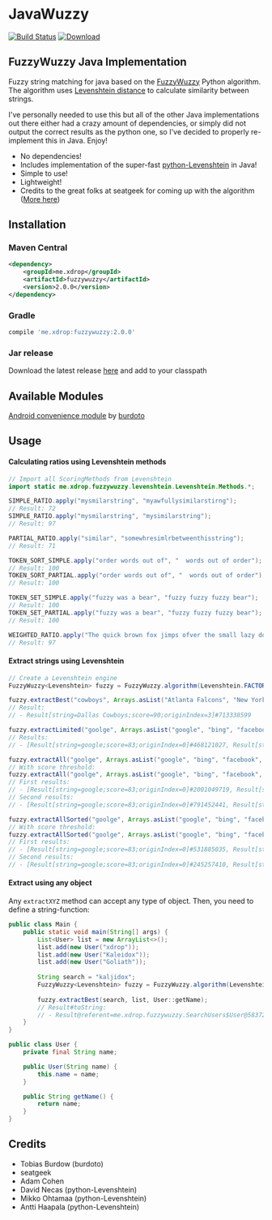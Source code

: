# JavaWuzzy
[![Build Status](https://travis-ci.org/xdrop/fuzzywuzzy.svg?branch=master)](https://travis-ci.org/xdrop/fuzzywuzzy)  [ ![Download](https://api.bintray.com/packages/xdrop/FuzzyWuzzy-Java/fuzzywuzzy/images/download.svg?version=2.0.0) ](https://github.com/xdrop/fuzzywuzzy/releases)

## FuzzyWuzzy Java Implementation
Fuzzy string matching for java based on the [FuzzyWuzzy](https://github.com/seatgeek/fuzzywuzzy) Python algorithm. The algorithm uses [Levenshtein distance](https://en.wikipedia.org/wiki/Levenshtein_distance) to calculate similarity between strings.

I've personally needed to use this but all of the other Java implementations out there either had a crazy amount of
dependencies, or simply did not output the correct results as the python one, so I've decided to properly re-implement
this in Java. Enjoy!


* No dependencies!
* Includes implementation of the super-fast [python-Levenshtein](https://github.com/ztane/python-Levenshtein/) in Java!
* Simple to use!
* Lightweight!
* Credits to the great folks at seatgeek for coming up with the algorithm ([More here](http://chairnerd.seatgeek.com/fuzzywuzzy-fuzzy-string-matching-in-python/))


## Installation
### Maven Central
```xml
<dependency>
    <groupId>me.xdrop</groupId>
    <artifactId>fuzzywuzzy</artifactId>
    <version>2.0.0</version>
</dependency>
```

### Gradle
```gradle
compile 'me.xdrop:fuzzywuzzy:2.0.0'
```

### Jar release
Download the latest release [here](https://github.com/xdrop/fuzzywuzzy/releases) and add to your classpath

## Available Modules
[Android convenience module](https://github.com/burdoto/matchr-android) by [burdoto](https://github.com/burdoto/)

## Usage

#### Calculating ratios using Levenshtein methods
```java
// Import all ScoringMethods from Levenshtein
import static me.xdrop.fuzzywuzzy.levenshtein.Levenshtein.Methods.*;

SIMPLE_RATIO.apply("mysmilarstring", "myawfullysimilarstirng");
// Result: 72
SIMPLE_RATIO.apply("mysmilarstring", "mysimilarstring");
// Result: 97

PARTIAL_RATIO.apply("similar", "somewhresimlrbetweenthisstring");
// Result: 71

TOKEN_SORT_SIMPLE.apply("order words out of", "  words out of order");
// Result: 100
TOKEN_SORT_PARTIAL.apply("order words out of", "  words out of order");
// Result: 100

TOKEN_SET_SIMPLE.apply("fuzzy was a bear", "fuzzy fuzzy fuzzy bear");
// Result: 100
TOKEN_SET_PARTIAL.apply("fuzzy was a bear", "fuzzy fuzzy fuzzy bear");
// Result: 100

WEIGHTED_RATIO.apply("The quick brown fox jimps ofver the small lazy dog", "the quick brown fox jumps over the small lazy dog");
// Result: 97
```

#### Extract strings using Levenshtein
```java
// Create a Levenshtein engine
FuzzyWuzzy<Levenshtein> fuzzy = FuzzyWuzzy.algorithm(Levenshtein.FACTORY);

fuzzy.extractBest("cowboys", Arrays.asList("Atlanta Falcons", "New York Jets", "New York Giants", "Dallas Cowboys"));
// Result:
// - Result[string=Dallas Cowboys;score=90;originIndex=3]#713338599

fuzzy.extractLimited("goolge", Arrays.asList("google", "bing", "facebook", "linkedin", "twitter", "googleplus", "bingnews", "plexoogl"), 3);
// Results:
// - [Result[string=google;score=83;originIndex=0]#468121027, Result[string=googleplus;score=75;originIndex=5]#1804094807, Result[string=plexoogl;score=43;originIndex=7]#951007336]

fuzzy.extractAll("goolge", Arrays.asList("google", "bing", "facebook", "linkedin", "twitter", "googleplus", "bingnews", "plexoogl"));
// With score threshold:
fuzzy.extractAll("goolge", Arrays.asList("google", "bing", "facebook", "linkedin", "twitter", "googleplus", "bingnews", "plexoogl"), 40);
// First results:
// - [Result[string=google;score=83;originIndex=0]#2001049719, Result[string=bing;score=23;originIndex=1]#1528902577, Result[string=facebook;score=29;originIndex=2]#1927950199, Result[string=linkedin;score=29;originIndex=3]#868693306, Result[string=twitter;score=15;originIndex=4]#1746572565, Result[string=googleplus;score=75;originIndex=5]#989110044, Result[string=bingnews;score=29;originIndex=6]#424058530, Result[string=plexoogl;score=43;originIndex=7]#321001045]
// Second results:
// - [Result[string=google;score=83;originIndex=0]#791452441, Result[string=googleplus;score=75;originIndex=5]#834600351, Result[string=plexoogl;score=43;originIndex=7]#471910020]

fuzzy.extractAllSorted("goolge", Arrays.asList("google", "bing", "facebook", "linkedin", "twitter", "googleplus", "bingnews", "plexoogl"));
// With score threshold:
fuzzy.extractAllSorted("goolge", Arrays.asList("google", "bing", "facebook", "linkedin", "twitter", "googleplus", "bingnews", "plexoogl"), 40);
// First results:
// - [Result[string=google;score=83;originIndex=0]#531885035, Result[string=googleplus;score=75;originIndex=5]#1418481495, Result[string=plexoogl;score=43;originIndex=7]#303563356, Result[string=bingnews;score=29;originIndex=6]#135721597, Result[string=linkedin;score=29;originIndex=3]#142257191, Result[string=facebook;score=29;originIndex=2]#1044036744, Result[string=bing;score=23;originIndex=1]#1826771953, Result[string=twitter;score=15;originIndex=4]#1406718218]
// Second results:
// - [Result[string=google;score=83;originIndex=0]#245257410, Result[string=googleplus;score=75;originIndex=5]#1705736037, Result[string=plexoogl;score=43;originIndex=7]#455659002]
```

#### Extract using any object
Any `extractXYZ` method can accept any type of object. Then, you need to define a string-function:
```java
public class Main {
    public static void main(String[] args) {
        List<User> list = new ArrayList<>();
        list.add(new User("xdrop"));
        list.add(new User("Kaleidox"));
        list.add(new User("Goliath"));
        
        String search = "kaljidox";
        FuzzyWuzzy<Levenshtein> fuzzy = FuzzyWuzzy.algorithm(Levenshtein.FACTORY);
        
        fuzzy.extractBest(search, list, User::getName);
        // Result#toString:
        // - Result@referent=me.xdrop.fuzzywuzzy.SearchUsers$User@58372a00[string=Kaleidox;score=88;originIndex=1]#81628611
    }
}

public class User {
    private final String name;

    public User(String name) {
        this.name = name;
    }

    public String getName() {
        return name;
    }
}
```


## Credits

- Tobias Burdow (burdoto)
- seatgeek
- Adam Cohen
- David Necas (python-Levenshtein)
- Mikko Ohtamaa (python-Levenshtein)
- Antti Haapala (python-Levenshtein)
